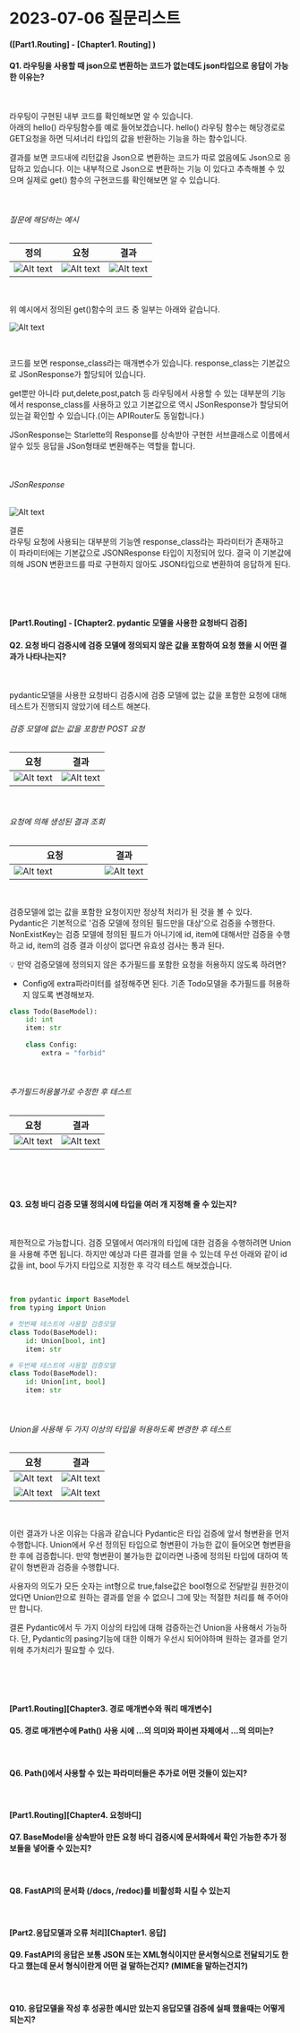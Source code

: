 # 2023-07-06 질문리스트
#### ([Part1.Routing] - [Chapter1. Routing] )
#### Q1. 라우팅을 사용할 때 json으로 변환하는 코드가 없는데도 json타입으로 응답이 가능한 이유는?  

<br/>

라우팅이 구현된 내부 코드를 확인해보면 알 수 있습니다.  
아래의 hello() 라우팅함수를 예로 들어보겠습니다. 
hello() 라우팅 함수는 해당경로로 GET요청을 하면 딕셔너리 타입의 값을 반환하는 기능을 하는 함수입니다.  

결과를 보면 코드내에 리턴값을 Json으로 변환하는 코드가 따로 없음에도 Json으로 응답하고 있습니다. 이는 내부적으로 Json으로 변환하는 기능 
이 있다고 추측해볼 수 있으며 실제로 get() 함수의 구현코드를 확인해보면 알 수 있습니다.

<br/>

###### 질문에 해당하는 예시
| 정의                           | 요청                            | 결과                            |
| ------------------------------ | ------------------------------- | ------------------------------- |
| ![Alt text](qna_ch1_image.png) | ![Alt text](qna_ch1_image2.png) | ![Alt text](qna_ch1_image1.png) |

<br/>
    
위 예시에서 정의된 get()함수의 코드 중 일부는 아래와 같습니다.
  
 ![Alt text](qna_ch1_image3.png)

<br/>

코드를 보면 response_class라는 매개변수가 있습니다. response_class는 기본값으로 JSonResponse가 할당되어 있습니다.
 
get뿐만 아니라 put,delete,post,patch 등 라우팅에서 사용할 수 있는 대부분의 기능에서 response_class를 사용하고 있고 기본값으로 역시 JSonResponse가 할당되어 있는걸 확인할 수 있습니다.(이는 APIRouter도 동일합니다.)
 
JSonResponse는 Starlette의 Response를 상속받아 구현한 서브클래스로 이름에서 알수 있듯 응답을 JSon형태로 변환해주는 역할을 합니다.

<br/>

###### JSonResponse
![Alt text](qna_ch1_image4.png)

결론  
라우팅 요청에 사용되는 대부분의 기능엔 response_class라는 파라미터가 존재하고 이 파라미터에는 기본값으로 JSONResponse 타입이 지정되어 있다.
결국 이 기본값에 의해 JSON 변환코드를 따로 구현하지 않아도 JSON타입으로 변환하여 응답하게 된다.

<br/> 
<br/>
<br/>

#### [Part1.Routing] - [Chapter2. pydantic 모델을 사용한 요청바디 검증]  
#### Q2. 요청 바디 검증시에 검증 모델에 정의되지 않은 값을 포함하여 요청 했을 시 어떤 결과가 나타나는지?

<br/>

pydantic모델을 사용한 요청바디 검증시에 검증 모델에 없는 값을 포함한 요청에 대해 테스트가 진행되지 않았기에 테스트 해본다.

###### 검증 모델에 없는 값을 포함한 POST 요청 
| 요청                           | 결과                            |
| ------------------------------ | ------------------------------- |
| ![Alt text](qna_ch2_image.png) | ![Alt text](qna_ch2_image1.png) |

<br/>

###### 요청에 의해 생성된 결과 조회
| 요청                                                                                                                                        | 결과                            |
| ------------------------------------------------------------------------------------------------------------------------------------------- | ------------------------------- |
| ![Alt text](qna_ch2_image3.png)&nbsp;&nbsp;&nbsp;&nbsp;&nbsp;&nbsp;&nbsp;&nbsp;&nbsp;&nbsp;&nbsp;&nbsp;&nbsp;&nbsp;&nbsp;&nbsp;&nbsp;&nbsp; | ![Alt text](qna_ch2_image2.png) |

<br/>

검증모델에 없는 값을 포함한 요청이지만 정상적 처리가 된 것을 볼 수 있다.  
Pydantic은 기본적으로 '검증 모델에 정의된 필드만을 대상'으로 검증을 수행한다.
NonExistKey는 검증 모델에 정의된 필드가 아니기에 id, item에 대해서만 검증을 수행하고
id, item의 검증 결과 이상이 없다면 유효성 검사는 통과 된다.  


💡 만약 검증모델에 정의되지 않은 추가필드를 포함한 요청을 허용하지 않도록 하려면? 
- Config에 extra파라미터를 설정해주면 된다. 기존 Todo모델을 추가필드를 허용하지 않도록 변경해보자.

```python
class Todo(BaseModel):
    id: int
    item: str
    
    class Config:        
        extra = "forbid" 
```

<br/>

###### 추가필드허용불가로 수정한 후 테스트
| 요청                            | 결과                            |
| ------------------------------- | ------------------------------- |
| ![Alt text](qna_ch2_image4.png) | ![Alt text](qna_ch2_image5.png) |


<br/>
<br/>
<br/>

#### Q3. 요청 바디 검증 모델 정의시에 타입을 여러 개 지정해 줄 수 있는지?  

<br/>

제한적으로 가능합니다.
검증 모델에서 여러개의 타입에 대한 검증을 수행하려면 Union을 사용해 주면 됩니다.
하지만 예상과 다른 결과를 얻을 수 있는데 우선 아래와 같이 id값을 int, bool 두가지 타입으로 지정한 후 각각 테스트 해보겠습니다.

<br/>

```python
from pydantic import BaseModel
from typing import Union 

# 첫번째 테스트에 사용할 검증모델
class Todo(BaseModel):
    id: Union[bool, int] 
    item: str

# 두번째 테스트에 사용할 검증모델
class Todo(BaseModel):
    id: Union[int, bool] 
    item: str
```

<br/>

###### Union을 사용해 두 가지 이상의 타입을 허용하도록 변경한 후 테스트

| 요청                            | 결과                            |
| ------------------------------- | ------------------------------- |
| ![Alt text](qna_ch2_image6.png) | ![Alt text](qna_ch2_image7.png) |
| ![Alt text](qna_ch2_image8.png) | ![Alt text](qna_ch2_image9.png) |

<br/>

이런 결과가 나온 이유는 다음과 같습니다
Pydantic은 타입 검증에 앞서 형변환을 먼저 수행합니다.
Union에서 우선 정의된 타입으로 형변환이 가능한 값이 들어오면 형변환을 한 후에 검증합니다.
만약 형변환이 불가능한 값이라면 나중에 정의된 타입에 대하여 똑같이 형변환과 검증을 수행합니다.

사용자의 의도가 모든 숫자는 int형으로 true,false값은 bool형으로 전달받길 원한것이었다면
Union만으로 원하는 결과를 얻을 수 없으니 그에 맞는 적절한 처리를 해 주어야만 합니다.

결론
Pydantic에서 두 가지 이상의 타입에 대해 검증하는건 Union을 사용해서 가능하다.
단, Pydantic의 pasing기능에 대한 이해가 우선시 되어야하며 원하는 결과를 얻기 위해 추가처리가 필요할 수 있다.

<br/>
<br/>
<br/>

#### [Part1.Routing][Chapter3. 경로 매개변수와 쿼리 매개변수]  
#### Q5. 경로 매개변수에 Path() 사용 시에 ...의 의미와 파이썬 자체에서 ...의 의미는?

<br/>

#### Q6. Path()에서 사용할 수 있는 파라미터들은 추가로 어떤 것들이 있는지?

<br/>

#### [Part1.Routing][Chapter4. 요청바디]
#### Q7. BaseModel을 상속받아 만든 요청 바디 검증시에 문서화에서 확인 가능한 추가 정보들을 넣어줄 수 있는지?

<br/>

#### Q8. FastAPI의 문서화 (/docs, /redoc)를 비활성화 시킬 수 있는지

<br/>

#### [Part2.응답모델과 오류 처리][Chapter1. 응답]
#### Q9. FastAPI의 응답은 보통 JSON 또는 XML형식이지만 문서형식으로 전달되기도 한다고 했는데 문서 형식이란게 어떤 걸 말하는건지? (MIME을 말하는건지?)

<br/>

#### Q10. 응답모델을 작성 후 성공한 예시만 있는지 응답모델 검증에 실패 했을때는 어떻게 되는지?